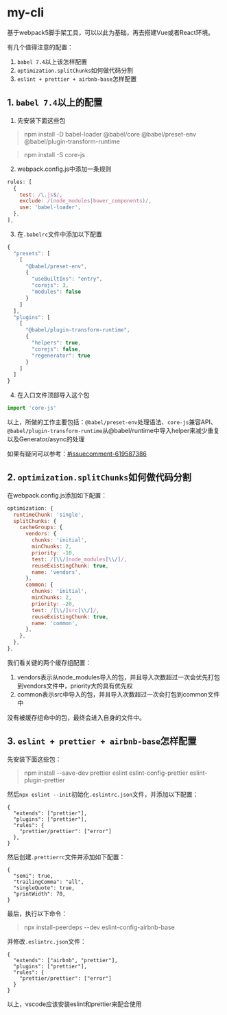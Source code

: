 # my-cli
基于webpack5脚手架工具，可以以此为基础，再去搭建Vue或者React环境。

有几个值得注意的配置：

1. `babel 7.4`以上该怎样配置
2. `optimization.splitChunks`如何做代码分割
3. `eslint + prettier + airbnb-base`怎样配置

## 1. `babel 7.4`以上的配置

1. 先安装下面这些包

> npm install -D babel-loader @babel/core @babel/preset-env @babel/plugin-transform-runtime

> npm install -S core-js

2. webpack.config.js中添加一条规则

```javascript
rules: [
  {
    test: /\.js$/,
    exclude: /(node_modules|bower_components)/,
    use: 'babel-loader',
  },
],
```

3. 在`.babelrc`文件中添加以下配置

```javascript
{
  "presets": [
    [
      "@babel/preset-env", 
      {
        "useBuiltIns": "entry",
        "corejs": 3,
        "modules": false
      }
    ]
  ],
  "plugins": [
    [
      "@babel/plugin-transform-runtime",
      {
        "helpers": true,
        "corejs": false,
        "regenerator": true
      }
    ]
  ]
}
```

4. 在入口文件顶部导入这个包

```javascript
import 'core-js'
```

以上，所做的工作主要包括：`@babel/preset-env`处理语法、`core-js`兼容API、`@babel/plugin-transform-runtime`从@babel/runtime中导入helper来减少重复以及Generator/async的处理

如果有疑问可以参考：[#issuecomment-619587386](https://github.com/babel/babel/issues/9853#issuecomment-619587386)

## 2. `optimization.splitChunks`如何做代码分割

在webpack.config.js添加如下配置：
```javascript
optimization: {
  runtimeChunk: 'single',
  splitChunks: {
    cacheGroups: {
      vendors: {
        chunks: 'initial',
        minChunks: 2,
        priority: -10,
        test: /[\\/]node_modules[\\/]/,
        reuseExistingChunk: true,
        name: 'vendors',
      },
      common: {
        chunks: 'initial',
        minChunks: 2,
        priority: -20,
        test: /[\\/]src[\\/]/,
        reuseExistingChunk: true,
        name: 'common',
      },
    },
  },
},
```
我们看关键的两个缓存组配置：

1. vendors表示从node_modules导入的包，并且导入次数超过一次会优先打包到vendors文件中，priority大的具有优先权
2. common表示src中导入的包，并且导入次数超过一次会打包到common文件中

没有被缓存组命中的包，最终会进入自身的文件中。

## 3. `eslint + prettier + airbnb-base`怎样配置

先安装下面这些包：

> npm install --save-dev prettier eslint eslint-config-prettier eslint-plugin-prettier

然后`npx eslint --init`初始化`.eslintrc.json`文件，并添加以下配置：

```
{
  "extends": ["prettier"],
  "plugins": ["prettier"],
  "rules": {
    "prettier/prettier": ["error"]
  },
}
```

然后创建`.prettierrc`文件并添加如下配置：

```
{
  "semi": true,
  "trailingComma": "all",
  "singleQuote": true,
  "printWidth": 70,
}
```
最后，执行以下命令：

> npx install-peerdeps --dev eslint-config-airbnb-base

并修改`.eslintrc.json`文件：
```
{
  "extends": ["airbnb", "prettier"],
  "plugins": ["prettier"],
  "rules": {
    "prettier/prettier": ["error"]
  }
}
```

以上，vscode应该安装eslint和prettier来配合使用
